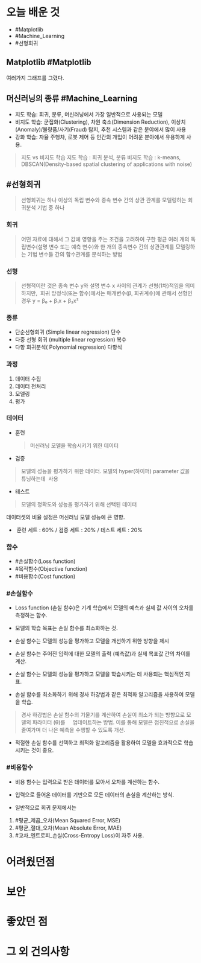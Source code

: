 
# 오늘 배운 것

- #Matplotlib
- #Machine_Learning
- #선형회귀

## Matplotlib #Matplotlib

여러가지 그래프를 그렸다.

## 머신러닝의 종류 #Machine_Learning
- 지도 학습: 회귀, 분류, 머신러닝에서 가장 일반적으로 사용되는 모델
- 비지도 학습: 군집화(Clustering), 차원 축소(Dimension Reduction), 이상치(Anomaly)/불량품/사기(Fraud) 탐지, 추천 시스템과 같은 분야에서 많이 사용
- 강화 학습: 자율 주행차, 로봇 제어 등 인간의 개입이 어려운 분야에서 유용하게 사용.

> 지도 vs 비지도 학습
> 지도 학습 : 회귀 분석, 분류
> 비지도 학습 : k-means, DBSCAN(Density-based spatial clustering of applications with noise)

## #선형회귀

>선형회귀는 하나 이상의 독립 변수와 종속 변수 간의 상관 관계를 모델링하는 회귀분석 기법 중 하나

### 회귀
>어떤 자료에 대해서 그 값에 영향을 주는 조건을 고려하여 구한 평균
>여러 개의 독립변수(설명 변수 또는 예측 변수)와 한 개의 종속변수 간의 상관관계를 모델링하는 기법
>변수들 간의 함수관계를 분석하는 방법

### 선형
> 선형적이란 것은 종속 변수 y와 설명 변수 x 사이의 관계가 선형(1차)적임을 의미하지만, 
> 회귀 방정식(또는 함수)에서는 매개변수(β, 회귀계수)에 관해서 선형인 경우
> y = β₀ + β₁x + β₂x²

### 종류

- 단순선형회귀 (Simple linear regression) 단수
- 다중 선형 회귀 (multiple linear regression) 복수
- 다항 회귀분석( Polynomial regression) 다항식

### 과정

1. 데이터 수집
2. 데이터 전처리
3. 모델링
4. 평가

### 데이터

- 훈련 
  >머신러닝 모델을 학습시키기 위한 데이터
- 검증
>모델의 성능을 평가하기 위한 데이터. 모델의 hyper(하이퍼) parameter 값을 튜닝하는데  사용
- 테스트
>모델의 정확도와 성능을 평가하기 위해 선택된 데이터

데이터셋의 비율 설정은 머신러닝 모델 성능에 큰 영향. 
-  훈련 세트 : 60% / 검증 세트 : 20% / 테스트 세트 : 20%

### 함수

- #손실함수(Loss function)
- #목적함수(Objective function)
- #비용함수(Cost function)


### #손실함수 
- Loss function (손실 함수)은 기계 학습에서 모델의 예측과 실제 값 사이의 오차를 측정하는 함수.
    
- 모델의 학습 목표는 손실 함수를 최소화하는 것. 
    
- 손실 함수는 모델의 성능을 평가하고 모델을 개선하기 위한 방향을 제시
    
- 손실 함수는 주어진 입력에 대한 모델의 출력 (예측값)과 실제 목표값 간의 차이를 계산. 
    
- 손실 함수는 모델의 성능을 평가하고 모델을 학습시키는 데 사용되는 핵심적인 지표.
	
- 손실 함수를 최소화하기 위해 경사 하강법과 같은 최적화 알고리즘을 사용하여 모델을 학습. 
>경사 하강법은 손실 함수의 기울기를 계산하여 손실이 최소가 되는 방향으로 모델의 파라미터 (θ)를 
   업데이트하는 방법. 이를 통해 모델은 점진적으로 손실을 줄여가며 더 나은 예측을 수행할 수 있도록 개선.
	
- 적절한 손실 함수를 선택하고 최적화 알고리즘을 활용하여 모델을 효과적으로 학습시키는 것이 중요.


### #비용함수 
- 비용 함수는 입력으로 받은 데이터를 모아서 오차를 계산하는 함수. 
    
- 입력으로 들어온 데이터를 기반으로 모든 데이터의 손실을 계산하는 방식.
    
- 일반적으로 회귀 문제에서는 

1. #평균_제곱_오차(Mean Squared Error, MSE) 
2. #평균_절대_오차(Mean Absolute Error, MAE)
3. #교차_엔트로피_손실(Cross-Entropy Loss)이 자주 사용.


# 어려웠던점

# 보안

# 좋았던 점

# 그 외 건의사항